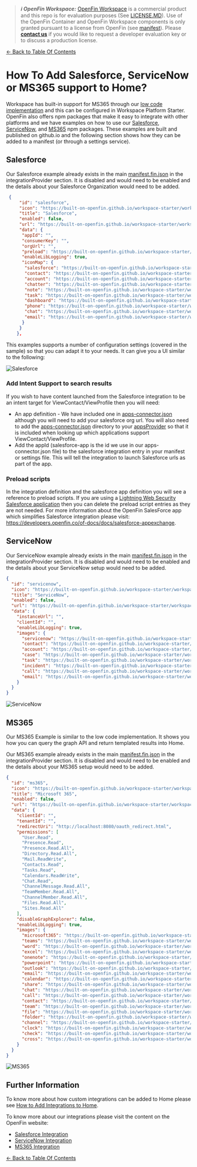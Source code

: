 > **_:information_source: OpenFin Workspace:_** [OpenFin Workspace](https://www.openfin.co/workspace/) is a commercial product and this repo is for evaluation purposes (See [LICENSE.MD](../LICENSE.MD)). Use of the OpenFin Container and OpenFin Workspace components is only granted pursuant to a license from OpenFin (see [manifest](../public/manifest.fin.json)). Please [**contact us**](https://www.openfin.co/workspace/poc/) if you would like to request a developer evaluation key or to discuss a production license.

[<- Back to Table Of Contents](../README.md)

# How To Add Salesforce, ServiceNow or MS365 support to Home?

Workspace has built-in support for MS365 through our [low code implementation](./how-to-setup-low-code-integrations.md) and this can be configured in Workspace Platform Starter. OpenFin also offers npm packages that make it easy to integrate with other platforms and we have examples on how to use our [Salesforce](../../integrate-with-salesforce/README.md), [ServiceNow](../../integrate-with-servicenow/README.md), and [MS365](../../integrate-with-ms365/README.md) npm packages. These examples are built and published on github.io and the following section shows how they can be added to a manifest (or through a settings service).

## Salesforce

Our Salesforce example already exists in the main [manifest.fin.json](../public/manifest.fin.json) in the integrationProvider section. It is disabled and would need to be enabled and the details about your Salesforce Organization would need to be added.

```json
 {
     "id": "salesforce",
     "icon": "https://built-on-openfin.github.io/workspace-starter/workspace/v19.2.0/integrate-with-salesforce/favicon.ico",
     "title": "Salesforce",
     "enabled": false,
     "url": "https://built-on-openfin.github.io/workspace-starter/workspace/v19.2.0/integrate-with-salesforce/js/modules/integrations/salesforce.bundle.js",
     "data": {
      "appId": "",
      "consumerKey": "",
      "orgUrl": "",
      "preload": "https://built-on-openfin.github.io/workspace-starter/workspace/v19.2.0/integrate-with-salesforce/js/preload.js",
      "enableLibLogging": true,
      "iconMap": {
       "salesforce": "https://built-on-openfin.github.io/workspace-starter/workspace/v19.2.0/integrate-with-salesforce/images/salesforce.svg",
       "contact": "https://built-on-openfin.github.io/workspace-starter/workspace/v19.2.0/integrate-with-salesforce/images/contact.svg",
       "account": "https://built-on-openfin.github.io/workspace-starter/workspace/v19.2.0/integrate-with-salesforce/images/account.svg",
       "chatter": "https://built-on-openfin.github.io/workspace-starter/workspace/v19.2.0/integrate-with-salesforce/images/chatter.svg",
       "note": "https://built-on-openfin.github.io/workspace-starter/workspace/v19.2.0/integrate-with-salesforce/images/note.svg",
       "task": "https://built-on-openfin.github.io/workspace-starter/workspace/v19.2.0/integrate-with-salesforce/images/task.svg",
       "dashboard": "https://built-on-openfin.github.io/workspace-starter/workspace/v19.2.0/integrate-with-salesforce/images/dashboard.svg",
       "phone": "https://built-on-openfin.github.io/workspace-starter/workspace/v19.2.0/integrate-with-salesforce/images/phone.svg",
       "chat": "https://built-on-openfin.github.io/workspace-starter/workspace/v19.2.0/integrate-with-salesforce/images/chat.svg",
       "email": "https://built-on-openfin.github.io/workspace-starter/workspace/v19.2.0/integrate-with-salesforce/images/email.svg"
      }
     }
    },
```

This examples supports a number of configuration settings (covered in the sample) so that you can adapt it to your needs. It can give you a UI similar to the following:

![Salesforce](./assets/home-salesforce.png)

### Add Intent Support to search results

If you wish to have content launched from the Salesforce integration to be an intent target for ViewContact/ViewProfile then you will need:

- An app definition - We have included one in [apps-connector.json](../public/common/apps-connector.json) although you will need to add your salesforce org url. You will also need to add the [apps-connector.json](../public/common/apps-connector.json) directory to your [appsProvider](./what-is-an-apps-provider.md) so that it is included when looking up which applications support ViewContact/ViewProfile.
- Add the appId (salesforce-app is the id we use in our apps-connector.json file) to the salesforce integration entry in your manifest or settings file. This will tell the integration to launch Salesforce urls as part of the app.

### Preload scripts

In the integration definition and the salesforce app definition you will see a reference to preload scripts. If you are using a [Lightning Web Security Salesforce application](https://developer.salesforce.com/docs/platform/lwc/guide/security-lwsec-intro.html) then you can delete the preload script entries as they are not needed. For more information about the OpenFin SalesForce app which simplifies Salesforce integration please visit: <https://developers.openfin.co/of-docs/docs/salesforce-appexchange>.

## ServiceNow

Our ServiceNow example already exists in the main [manifest.fin.json](../public/manifest.fin.json) in the integrationProvider section. It is disabled and would need to be enabled and the details about your ServiceNow setup would need to be added.

```json
{
  "id": "servicenow",
  "icon": "https://built-on-openfin.github.io/workspace-starter/workspace/v19.2.0/integrate-with-servicenow/favicon.ico",
  "title": "ServiceNow",
  "enabled": false,
  "url": "https://built-on-openfin.github.io/workspace-starter/workspace/v19.2.0/integrate-with-servicenow/js/integrations/servicenow.bundle.js",
  "data": {
    "instanceUrl": "",
    "clientId": "",
    "enableLibLogging": true,
    "images": {
      "servicenow": "https://built-on-openfin.github.io/workspace-starter/workspace/v19.2.0/integrate-with-servicenow/images/apps/servicenow.svg",
      "contact": "https://built-on-openfin.github.io/workspace-starter/workspace/v19.2.0/integrate-with-servicenow/images/types/contact.svg",
      "account": "https://built-on-openfin.github.io/workspace-starter/workspace/v19.2.0/integrate-with-servicenow/images/types/account.svg",
      "case": "https://built-on-openfin.github.io/workspace-starter/workspace/v19.2.0/integrate-with-servicenow/images/types/case.svg",
      "task": "https://built-on-openfin.github.io/workspace-starter/workspace/v19.2.0/integrate-with-servicenow/images/types/task.svg",
      "incident": "https://built-on-openfin.github.io/workspace-starter/workspace/v19.2.0/integrate-with-servicenow/images/types/incident.svg",
      "call": "https://built-on-openfin.github.io/workspace-starter/workspace/v19.2.0/integrate-with-servicenow/images/icons/call.svg",
      "email": "https://built-on-openfin.github.io/workspace-starter/workspace/v19.2.0/integrate-with-servicenow/images/icons/email.svg"
    }
  }
}
```

![ServiceNow](./assets/home-servicenow.png)

## MS365

Our MS365 Example is similar to the low code implementation. It shows you how you can query the graph API and return templated results into Home.

Our MS365 example already exists in the main [manifest.fin.json](../public/manifest.fin.json) in the integrationProvider section. It is disabled and would need to be enabled and the details about your MS365 setup would need to be added.

```json
{
  "id": "ms365",
  "icon": "https://built-on-openfin.github.io/workspace-starter/workspace/v19.2.0/integrate-with-ms365/favicon.ico",
  "title": "Microsoft 365",
  "enabled": false,
  "url": "https://built-on-openfin.github.io/workspace-starter/workspace/v19.2.0/integrate-with-ms365/js/integrations/ms365.bundle.js",
  "data": {
    "clientId": "",
    "tenantId": "",
    "redirectUri": "http://localhost:8080/oauth_redirect.html",
    "permissions": [
      "User.Read",
      "Presence.Read",
      "Presence.Read.All",
      "Directory.Read.All",
      "Mail.ReadWrite",
      "Contacts.Read",
      "Tasks.Read",
      "Calendars.ReadWrite",
      "Chat.Read",
      "ChannelMessage.Read.All",
      "TeamMember.Read.All",
      "ChannelMember.Read.All",
      "Files.Read.All",
      "Sites.Read.All"
    ],
    "disableGraphExplorer": false,
    "enableLibLogging": true,
    "images": {
      "microsoft365": "https://built-on-openfin.github.io/workspace-starter/workspace/v19.2.0/integrate-with-ms365/images/apps/microsoft365.svg",
      "teams": "https://built-on-openfin.github.io/workspace-starter/workspace/v19.2.0/integrate-with-ms365/images/apps/teams.svg",
      "word": "https://built-on-openfin.github.io/workspace-starter/workspace/v19.2.0/integrate-with-ms365/images/apps/word.svg",
      "excel": "https://built-on-openfin.github.io/workspace-starter/workspace/v19.2.0/integrate-with-ms365/images/apps/excel.svg",
      "onenote": "https://built-on-openfin.github.io/workspace-starter/workspace/v19.2.0/integrate-with-ms365/images/apps/onenote.svg",
      "powerpoint": "https://built-on-openfin.github.io/workspace-starter/workspace/v19.2.0/integrate-with-ms365/images/apps/powerpoint.svg",
      "outlook": "https://built-on-openfin.github.io/workspace-starter/workspace/v19.2.0/integrate-with-ms365/images/apps/outlook-mail.svg",
      "email": "https://built-on-openfin.github.io/workspace-starter/workspace/v19.2.0/integrate-with-ms365/images/icons/email.svg",
      "calendar": "https://built-on-openfin.github.io/workspace-starter/workspace/v19.2.0/integrate-with-ms365/images/icons/calendar.svg",
      "share": "https://built-on-openfin.github.io/workspace-starter/workspace/v19.2.0/integrate-with-ms365/images/icons/share.svg",
      "chat": "https://built-on-openfin.github.io/workspace-starter/workspace/v19.2.0/integrate-with-ms365/images/icons/chat.svg",
      "call": "https://built-on-openfin.github.io/workspace-starter/workspace/v19.2.0/integrate-with-ms365/images/icons/call.svg",
      "contact": "https://built-on-openfin.github.io/workspace-starter/workspace/v19.2.0/integrate-with-ms365/images/icons/contact.svg",
      "team": "https://built-on-openfin.github.io/workspace-starter/workspace/v19.2.0/integrate-with-ms365/images/icons/team.svg",
      "file": "https://built-on-openfin.github.io/workspace-starter/workspace/v19.2.0/integrate-with-ms365/images/icons/file.svg",
      "folder": "https://built-on-openfin.github.io/workspace-starter/workspace/v19.2.0/integrate-with-ms365/images/icons/folder.svg",
      "channel": "https://built-on-openfin.github.io/workspace-starter/workspace/v19.2.0/integrate-with-ms365/images/icons/channel.svg",
      "clock": "https://built-on-openfin.github.io/workspace-starter/workspace/v19.2.0/integrate-with-ms365/images/icons/clock.svg",
      "check": "https://built-on-openfin.github.io/workspace-starter/workspace/v19.2.0/integrate-with-ms365/images/icons/check.svg",
      "cross": "https://built-on-openfin.github.io/workspace-starter/workspace/v19.2.0/integrate-with-ms365/images/icons/cross.svg"
    }
  }
}
```

![MS365](./assets/home-ms365.png)

## Further Information

To know more about how custom integrations can be added to Home please see [How to Add Integrations to Home](./how-to-add-integrations-to-home.md).

To know more about our integrations please visit the content on the OpenFin website:

- [Salesforce Integration](https://developers.openfin.co/of-docs/docs/salesforce-integration)
- [ServiceNow Integration](https://developers.openfin.co/of-docs/docs/servicenow-integration)
- [MS365 Integration](https://developers.openfin.co/of-docs/docs/ms365-integration)

[<- Back to Table Of Contents](../README.md)
